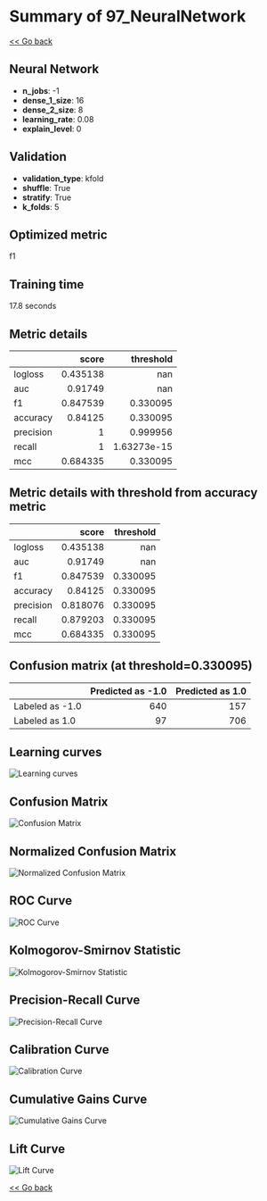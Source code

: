 # Summary of 97_NeuralNetwork

[<< Go back](../README.md)


## Neural Network
- **n_jobs**: -1
- **dense_1_size**: 16
- **dense_2_size**: 8
- **learning_rate**: 0.08
- **explain_level**: 0

## Validation
 - **validation_type**: kfold
 - **shuffle**: True
 - **stratify**: True
 - **k_folds**: 5

## Optimized metric
f1

## Training time

17.8 seconds

## Metric details
|           |    score |     threshold |
|:----------|---------:|--------------:|
| logloss   | 0.435138 | nan           |
| auc       | 0.91749  | nan           |
| f1        | 0.847539 |   0.330095    |
| accuracy  | 0.84125  |   0.330095    |
| precision | 1        |   0.999956    |
| recall    | 1        |   1.63273e-15 |
| mcc       | 0.684335 |   0.330095    |


## Metric details with threshold from accuracy metric
|           |    score |   threshold |
|:----------|---------:|------------:|
| logloss   | 0.435138 |  nan        |
| auc       | 0.91749  |  nan        |
| f1        | 0.847539 |    0.330095 |
| accuracy  | 0.84125  |    0.330095 |
| precision | 0.818076 |    0.330095 |
| recall    | 0.879203 |    0.330095 |
| mcc       | 0.684335 |    0.330095 |


## Confusion matrix (at threshold=0.330095)
|                 |   Predicted as -1.0 |   Predicted as 1.0 |
|:----------------|--------------------:|-------------------:|
| Labeled as -1.0 |                 640 |                157 |
| Labeled as 1.0  |                  97 |                706 |

## Learning curves
![Learning curves](learning_curves.png)
## Confusion Matrix

![Confusion Matrix](confusion_matrix.png)


## Normalized Confusion Matrix

![Normalized Confusion Matrix](confusion_matrix_normalized.png)


## ROC Curve

![ROC Curve](roc_curve.png)


## Kolmogorov-Smirnov Statistic

![Kolmogorov-Smirnov Statistic](ks_statistic.png)


## Precision-Recall Curve

![Precision-Recall Curve](precision_recall_curve.png)


## Calibration Curve

![Calibration Curve](calibration_curve_curve.png)


## Cumulative Gains Curve

![Cumulative Gains Curve](cumulative_gains_curve.png)


## Lift Curve

![Lift Curve](lift_curve.png)



[<< Go back](../README.md)
